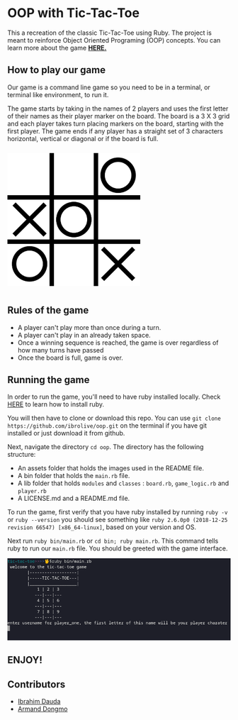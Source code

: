 # **OOP with Tic-Tac-Toe**

This a recreation of the classic Tic-Tac-Toe using Ruby. The project is meant to reinforce Object Oriented Programing (OOP) concepts. You can learn more about the game <a href="https://en.wikipedia.org/wiki/Tic-tac-toe" target="blank">**HERE.**</a>

## **How to play our game**

Our game is a command line game so you need to be in a terminal, or terminal like environment, to run it.

The game starts by taking in the names of 2 players and uses the first letter of their names as their player marker on the board. The board is a 3 X 3 grid and each player takes turn placing markers on the board, starting with the first player. The game ends if any player has a straight set of 3 characters horizontal, vertical or diagonal or if the board is full.

<img alt="Tic-Tac-Toe" src="./assets/tic-tac-toe-image.png" width="300" height="300" style="margin: 10px auto;">


## **Rules of the game**

* A player can't play more than once during a turn.
* A player can't play in an already taken space.
* Once a winning sequence is reached, the game is over regardless of how many turns have passed
* Once the board is full, game is over.

## **Running the game**

In order to run the game, you'll need to have ruby installed locally. Check [HERE](https://www.ruby-lang.org/en/documentation/installation/) to learn how to install ruby. 

You will then have to clone or download this repo. You can use `git clone https://github.com/ibrolive/oop.git` on the terminal if you have git installed or just download it from github.

Next, navigate the directory `cd oop`. The directory has the following structure:
* An assets folder that holds the images used in the README file.
* A bin folder that holds the `main.rb` file.
* A lib folder that holds `modules` and `classes` : `board.rb`, `game_logic.rb` and `player.rb`
* A LICENSE.md and a README.md file.

To run the game, first verify that you have ruby installed by running `ruby -v` or `ruby --version` you should see something like `ruby 2.6.0p0 (2018-12-25 revision 66547) [x86_64-linux]`, based on your version and OS.

Next run `ruby bin/main.rb` or `cd bin; ruby main.rb`. This command tells ruby to run our `main.rb` file. You should be greeted with the game interface.

<img alt="Game start screen showing the board" src="./assets/start_game.png" width="auto">

## **ENJOY!**

## **Contributors**

*  <a href="https://github.com/ibrolive" target="blank">Ibrahim Dauda</a>
* <a href="https://github.com/Dongmo12" target="blank">Armand Dongmo</a>
